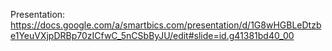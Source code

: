 Presentation:  
https://docs.google.com/a/smartbics.com/presentation/d/1G8wHGBLeDtzbe1YeuVXjpDRBp70zICfwC_5nCSbByJU/edit#slide=id.g41381bd40_00